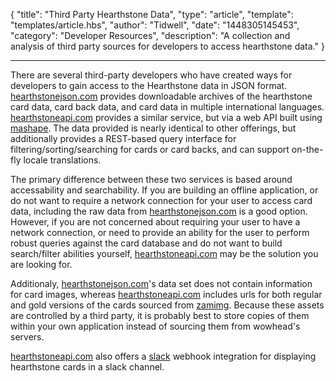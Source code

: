 
{
	"title": "Third Party Hearthstone Data",
	"type": "article",
	"template": "templates/article.hbs",
	"author": "Tidwell",
	"date": "1448305145453",
	"category": "Developer Resources",
	"description": "A collection and analysis of third party sources for developers to access hearthstone data."
}

---

There are several third-party developers who have created ways for developers to gain access to the Hearthstone data in JSON format.  [hearthstonejson.com][1]  provides downloadable archives of the hearthstone card data, card back data, and card data in multiple international languages.  [hearthstoneapi.com][2] provides a similar service, but via a web API built using [mashape][3].  The data provided is nearly identical to other offerings, but additionally provides a REST-based query interface for filtering/sorting/searching for cards or card backs, and can support on-the-fly locale translations.

The primary difference between these two services is based around accessability and searchability.  If you are building an offline application, or do not want to require a network connection for your user to access card data, including the raw data from [hearthstonejson.com][1] is a good option.  However, if you are not concerned about requiring your user to have a network connection, or need to provide an ability for the user to perform robust queries against the card database and do not want to build search/filter abilities yourself, [hearthstoneapi.com][2] may be the solution you are looking for.

Additionaly, [hearthstonejson.com][1]'s data set does not contain information for card images, whereas [hearthstoneapi.com][2] includes urls for both regular and gold versions of the cards sourced from [zamimg][4].  Because these assets are controlled by a third party, it is probably best to store copies of them within your own application instead of sourcing them from wowhead's servers. 

[hearthstoneapi.com][2] also offers a [slack][5] webhook integration for displaying hearthstone cards in a slack channel.


 [1]: https://hearthstonejson.com/ "hearthstonejson.com"
 [2]: http://hearthstoneapi.com/ "hearthstoneapi.com" 
 [3]: https://market.mashape.com/omgvamp/hearthstone "heathstoneapi.com on mashape"
 [4]: http://wow.zamimg.com/ "wowhead static file server"
 [5]: https://slack.com/ "slack"